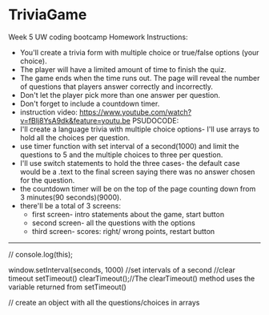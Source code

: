 # TriviaGame
Week 5 UW coding bootcamp Homework
Instructions:
- You'll create a trivia form with multiple choice or true/false options (your choice).
- The player will have a limited amount of time to finish the quiz. 
- The game ends when the time runs out. The page will reveal the number of questions that players answer correctly and incorrectly.
- Don't let the player pick more than one answer per question.
- Don't forget to include a countdown timer.
- instruction video: https://www.youtube.com/watch?v=fBIj8YsA9dk&feature=youtu.be
PSUDOCODE:
- I'll create a language trivia with multiple choice options- I'll use arrays to hold all the choices per question. 
- use timer function with set interval of a second(1000) and limit the questions to 5 and the multiple choices to three per question. 
- I'll use switch statements to hold the three cases- the default case would be a .text to the final screen saying there was no answer chosen for the question.
- the countdown timer will be on the top of the page counting down from 3 minutes(90 seconds)(9000).
- there'll be a total of 3 screens: 
    - first screen- intro statements about the game, start button
    - second screen- all the questions with the options
    - third screen- scores: right/ wrong points, restart button
-------------------------------------------------------------------------------

// console.log(this);

window.setInterval(seconds, 1000) //set intervals of a second
//clear timeout
setTimeout()
clearTimeout();//The clearTimeout() method uses the variable returned from setTimeout()

// create an object with all the questions/choices in arrays